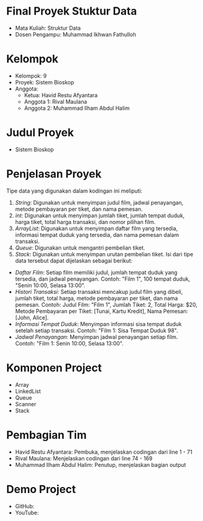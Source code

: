 # Final Proyek Stuktur Data
- Mata Kuliah: Struktur Data
- Dosen Pengampu: Muhammad Ikhwan Fathulloh
# Kelompok
- Kelompok: 9
- Proyek: Sistem Bioskop
- Anggota:
  - Ketua: Havid Restu Afyantara
  - Anggota 1: Rival Maulana
  - Anggota 2: Muhammad Ilham Abdul Halim
# Judul Proyek
- Sistem Bioskop
# Penjelasan Proyek
Tipe data yang digunakan dalam kodingan ini meliputi:

1. *String*: Digunakan untuk menyimpan judul film, jadwal penayangan, metode pembayaran per tiket, dan nama pemesan.
2. *int*: Digunakan untuk menyimpan jumlah tiket, jumlah tempat duduk, harga tiket, total harga transaksi, dan nomor pilihan film.
3. *ArrayList*: Digunakan untuk menyimpan daftar film yang tersedia, informasi tempat duduk yang tersedia, dan nama pemesan dalam transaksi.
4. *Queue*: Digunakan untuk mengantri pembelian tiket.
5. *Stack*: Digunakan untuk menyimpan urutan pembelian tiket.
Isi dari tipe data tersebut dapat dijelaskan sebagai berikut:
- *Daftar Film*: Setiap film memiliki judul, jumlah tempat duduk yang tersedia, dan jadwal penayangan. Contoh: "Film 1", 100 tempat duduk, "Senin 10:00, Selasa 13:00".
- *Histori Transaksi*: Setiap transaksi mencakup judul film yang dibeli, jumlah tiket, total harga, metode pembayaran per tiket, dan nama pemesan. Contoh: Judul Film: "Film 1", Jumlah Tiket: 2, Total Harga: $20, Metode Pembayaran per Tiket: [Tunai, Kartu Kredit], Nama Pemesan: [John, Alice].
- *Informasi Tempat Duduk*: Menyimpan informasi sisa tempat duduk setelah setiap transaksi. Contoh: "Film 1: Sisa Tempat Duduk 98".
- *Jadwal Penayangan*: Menyimpan jadwal penayangan setiap film. Contoh: "Film 1: Senin 10:00, Selasa 13:00".
# Komponen Project
- Array
- LinkedList
- Queue
- Scanner
- Stack
# Pembagian Tim
- Havid Restu Afyantara: Pembuka, menjelaskan codingan dari line 1 - 71
- Rival Maulana: Menjelaskan codingan dari line 74 - 169
- Muhammad Ilham Abdul Halim: Penutup, menjelaskan bagian output
# Demo Project
- GitHub:
- YouTube:

